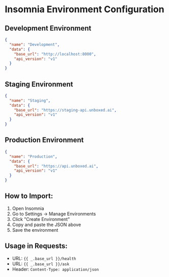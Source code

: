# Insomnia Environment Configuration

## Development Environment

```json
{
  "name": "Development",
  "data": {
    "base_url": "http://localhost:8000",
    "api_version": "v1"
  }
}
```

## Staging Environment

```json
{
  "name": "Staging",
  "data": {
    "base_url": "https://staging-api.unboxed.ai",
    "api_version": "v1"
  }
}
```

## Production Environment

```json
{
  "name": "Production",
  "data": {
    "base_url": "https://api.unboxed.ai",
    "api_version": "v1"
  }
}
```

## How to Import:

1. Open Insomnia
2. Go to Settings → Manage Environments
3. Click "Create Environment"
4. Copy and paste the JSON above
5. Save the environment

## Usage in Requests:

- URL: `{{ _.base_url }}/health`
- URL: `{{ _.base_url }}/ask`
- Header: `Content-Type: application/json`
